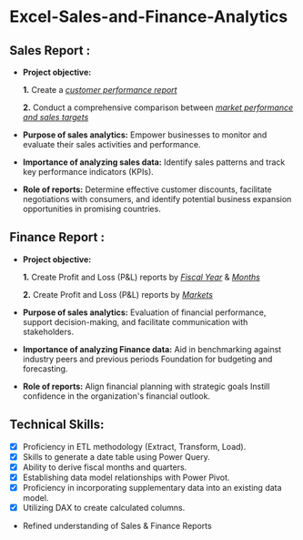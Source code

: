 # Excel-Sales-and-Finance-Analytics

## Sales Report :


- **Project objective:** 

    **1.** Create a _[customer performance report](https://github.com/Pranaov-Ranganathan-A/Excel-Sales-and-Finance-Analytics/blob/main/Customer%20Performance%20Report.pdf)_

    **2.** Conduct a comprehensive comparison between _[market performance and sales targets](https://github.com/Pranaov-Ranganathan-A/Excel-Sales-and-Finance-Analytics/blob/main/Market%20Performance%20vs%20Target%20Report.pdf)_

- **Purpose of sales analytics:** Empower businesses to monitor and evaluate their sales activities and performance.

- **Importance of analyzing sales data:** Identify sales patterns and track key performance indicators (KPIs).

- **Role of reports:** Determine effective customer discounts, facilitate negotiations with consumers, and identify potential business expansion opportunities in promising countries.


## Finance Report :

- **Project objective:** 

    **1.** Create Profit and Loss (P&L) reports by _[Fiscal Year](https://github.com/Pranaov-Ranganathan-A/Excel-Sales-and-Finance-Analytics/blob/main/P%26l%20by%20Fiscal%20Year.pdf)_ & _[Months](https://github.com/Pranaov-Ranganathan-A/Excel-Sales-and-Finance-Analytics/blob/main/P%26L%20by%20Fiscal%20Month.pdf)_ 

   **2.** Create Profit and Loss (P&L) reports by _[Markets](https://github.com/Pranaov-Ranganathan-A/Excel-Sales-and-Finance-Analytics/blob/main/P%26L%20for%20Market.pdf)_

- **Purpose of sales analytics:** Evaluation of financial performance, support decision-making, and facilitate communication with stakeholders.

- **Importance of analyzing Finance data:** Aid in benchmarking against industry peers and previous periods Foundation for budgeting and forecasting.

- **Role of reports:** Align financial planning with strategic goals Instill confidence in the organization's financial outlook.


## Technical Skills:
- [x]	Proficiency in ETL methodology (Extract, Transform, Load).
- [x]	Skills to generate a date table using Power Query.
- [x]	Ability to derive fiscal months and quarters.
- [x]	Establishing data model relationships with Power Pivot.
- [x]	Proficiency in incorporating supplementary data into an existing data model.
- [x]	Utilizing DAX to create calculated columns.

- 	Refined understanding of Sales & Finance Reports

